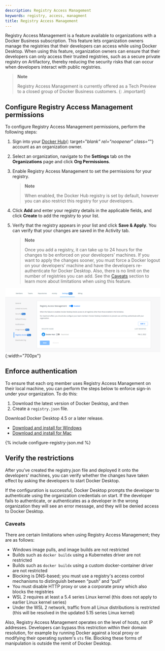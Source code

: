 ```yaml
---
description: Registry Access Management
keywords: registry, access, managment
title: Registry Access Management
---
```


Registry Access Management is a feature available to organizations with a Docker Business subscription. This feature lets organization owners manage the registries that their developers can access while using Docker Desktop.  When using this feature, organization owners can ensure that their developers can only access their trusted registries, such as a secure private registry on Artifactory, thereby reducing the security risks that can occur when developers interact with public registries.

> **Note**
>
> Registry Access Management is currently offered as a Tech Preview to a closed group of Docker Business customers.
{: .important}

## Configure Registry Access Management permissions

To configure Registry Access Management permissions, perform the following steps:

1. Sign into your [Docker Hub](https://hub.docker.com){: target="_blank" rel="noopener" class="_"} account as an organization owner.
2. Select an organization, navigate to the **Settings** tab on the **Organizations** page and click **Org Permissions**.
3. Enable Registry Access Management to set the permissions for your registry.

     > **Note**
     >
     > When enabled, the Docker Hub registry is set by default, however you can also restrict this registry for your developers.

4. Click **Add** and enter your registry details in the applicable fields, and click **Create** to add the registry to your list.
5. Verify that the registry appears in your list and click **Save & Apply**.  You can verify that your changes are saved in the Activity tab.

      > **Note**
      >
      > Once you add a registry, it can take up to 24 hours for the changes to be enforced on your developers’ machines. If you want to apply the changes sooner, you must force a Docker logout on your developers’ machine and have the developers re-authenticate for Docker Desktop.  Also, there is no limit on the number of registries you can add. See the [Caveats](#caveats) section to learn more about limitations when using this feature.

![Registry Access Management](images/registry-access-management.png){:width="700px"}

## Enforce authentication

To ensure that each org member uses Registry Access Management on their local machine, you can perform the steps below to enforce sign-in under your organization. To do this:

1. Download the latest version of Docker Desktop, and then
2. Create a `registry.json` file.

Download Docker Desktop 4.5 or a later release.

- [Download and install for Windows](/desktop/windows/install/)
- [Download and install for Mac](/desktop/mac/install/)

{% include configure-registry-json.md %}

## Verify the restrictions

   After you’ve created the registry.json file and deployed it onto the developers’ machines, you can verify whether the changes have taken effect by asking the developers to start Docker Desktop.

   If the configuration is successful, Docker Desktop prompts the developer to authenticate using the organization credentials on start. If the developer fails to authenticate, or authenticates as a developer in the wrong organization they will see an error message, and they will be denied access to Docker Desktop.

### Caveats

  There are certain limitations when using Registry Access Management; they are as follows:

  * Windows image pulls, and image builds are not restricted
  * Builds such as `docker buildx` using a Kubernetes driver are not restricted
  * Builds such as `docker buildx` using a custom docker-container driver are not restricted
  * Blocking is DNS-based; you must use a registry's access control mechanisms to distinguish between “push” and “pull”
  * You must disable HTTP proxy or use a corporate proxy which also blocks the registries
  * WSL 2 requires at least a 5.4 series Linux kernel  (this does not apply to earlier Linux kernel series)
 * Under the WSL 2 network, traffic from all Linux distributions is restricted (this will be resolved in the updated 5.15 series Linux kernel)

  Also, Registry Access Management operates on the level of hosts, not IP addresses. Developers can bypass this restriction within their domain resolution, for example by running Docker against a local proxy or modifying their operating system's `sts` file. Blocking these forms of manipulation is outside the remit of Docker Desktop.

